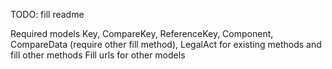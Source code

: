 TODO: fill readme

Required models Key, CompareKey, ReferenceKey, Component, CompareData (require other fill method), LegalAct for existing methods and fill other methods
Fill urls for other models
